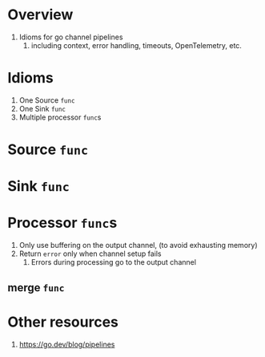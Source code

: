 # Overview
1. Idioms for go channel pipelines 
    1. including context, error handling, timeouts, OpenTelemetry, etc.


# Idioms
1. One Source `func`
1. One Sink `func`
1. Multiple processor `func`s

# Source `func`

# Sink `func`

# Processor `func`s
1. Only use buffering on the output channel, (to avoid exhausting memory)
1. Return `error` only when channel setup fails
    1. Errors during processing go to the output channel    
    
    
## merge `func`



# Other resources
1. https://go.dev/blog/pipelines
